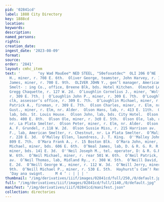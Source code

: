 ```yaml
---
pid: '02841cd'
label: 1888 City Directory
key: 1888cd
location: 
keywords: 
description: 
named_persons: 
rights: 
creation_date: 
ingest_date: '2023-08-09'
format: 
source: 
order: '2841'
layout: cmhc_item
text: '        "oy Wad MauEee™ NED STEEL, "S0efoxatdec™  OLI 206 O’NE     Oliver Charles
  H., miner, r. 708 E. 6th.  Oliver George, teamster, John Harvey, r. 1004 N. Poplar.  Oliver
  James, miner, r. 700 E. 9th.  OLIVER JOHN Y., gen’l manager, American Mining and
  Smelt- : ing Co., office, Breene Blk, bds. Hotel Kitchen.  Olmsted Lewis J., blksmith,
  Gregg Chaquette, r. 127 W. 2d.  O’Loughlin Cornelius J., miner, ‘Wolftone Mine,
  r. 309 E. 7th. |  O’Loughlin John P., miner, r. 309 E. 7th.  O’Loughlin Matt. E.,
  clk, assessor’s office, r. 309 E. 7th.  O’Loughlin Michael, miner, r. 309 E. 7th.  O’Loughblin
  Patrick A., fireman, r. 309 E. 7th.  Olson Charles, miner, r. Elm, nr. Alder.  Olson
  Gust., miner, r. Elm, nr. Alder.  Olson Hans, lab, r. 413 E. 11th.  Olson John,
  lab, bds. St. Louis House.  Olson John, lab, bds. City Hotel.  Olson John, miner,
  bds. 400 E. 8th.  Olson Ole, miner, r. 3¢0 E. 5th.  Olson Ole, lab, r. Chestnut,
  nr. La Plata Smelter.  Olson Peter, miner, r. Elm, nr. Alder.  Olson Peter G., barkpr,
  A. F. Grundel, r.118 W. 2d.  Olson Sussie Miss, r. 215 Harrison av.  O’Mahony Thomas
  F., lab, American Smelter, r. Chestnut, nr. La Plata Smelter.  O’Malia Roger, miner,
  r. 228 E. 3d.  O’Malley Ellen, laundress, J. T. King.  O''Malley John, miner, r.
  809 E. 7th.  O’Mara Frank A., r. 15 Boston Blk.  O’Mara John, miner, r. 413 E. 6th.  O’Mara
  Michael, miner, bds. 606 E. 6th.  O’Neal James, lab, D. & R. G. R. R.  O’Neil John,
  miner, bds. 141 E. 3d.  O''Neil Joseph M., tel. operator, D: & R. G.R.R.,r. 134
  W. 6th.  O’Neil Michael, miner, r. rear 501 W. 6th.  O’Neil Patrick, r. 319 Harrison
  av.  O’Neil Thomas, lab, Midland Ry., r. 308 W. 5th.  O’Neill David, miner, r. 397
  E. 2d.  O’Neill George W., miner, r. 112 W. 3d.  O’Neill Jerry, miner, r. 811 E.
  9th.  O’Neill Michael P., miner, r. 530 E. 5th.  Hayhurst’s Com’! Restaurant, ope:
  ‘Day ana swignt.     M 4 ‘ : | | | '
thumbnail: "/img/derivatives/iiif/images/02841cd/full/250,/0/default.jpg"
full: "/img/derivatives/iiif/images/02841cd/full/1140,/0/default.jpg"
manifest: "/img/derivatives/iiif/02841cd/manifest.json"
collection: directories
---
```

